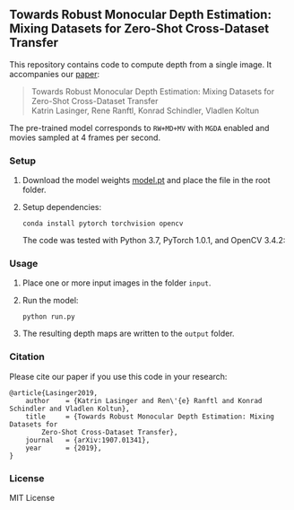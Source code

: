 ## Towards Robust Monocular Depth Estimation: Mixing Datasets for Zero-Shot Cross-Dataset Transfer

This repository contains code to compute depth from a single image. It accompanies our [paper](https://arxiv.org/abs/1907.01341):

>Towards Robust Monocular Depth Estimation: Mixing Datasets for Zero-Shot Cross-Dataset Transfer  
Katrin Lasinger, Rene Ranftl,  Konrad Schindler, Vladlen Koltun

The pre-trained model corresponds to ``RW+MD+MV`` with ``MGDA`` enabled and movies sampled at 4 frames per second.

### Setup 

1) Download the model weights [model.pt](https://drive.google.com/open?id=1Q9q7dVFhXiNOS1djOlaUUmnJlKMenEoU) and place the
file in the root folder.

2) Setup dependencies: 

    ```shell
    conda install pytorch torchvision opencv
    ```

   The code was tested with Python 3.7, PyTorch 1.0.1, and OpenCV 3.4.2:

    
### Usage

1) Place one or more input images in the folder `input`.

2) Run the model:

    ```shell
    python run.py
    ```

3) The resulting depth maps are written to the `output` folder.


### Citation

Please cite our paper if you use this code in your research:
```
@article{Lasinger2019,
	author    = {Katrin Lasinger and Ren\'{e} Ranftl and Konrad Schindler and Vladlen Koltun},
	title     = {Towards Robust Monocular Depth Estimation: Mixing Datasets for 
        Zero-Shot Cross-Dataset Transfer},
	journal   = {arXiv:1907.01341},
	year      = {2019},
}
```


### License 

MIT License 
